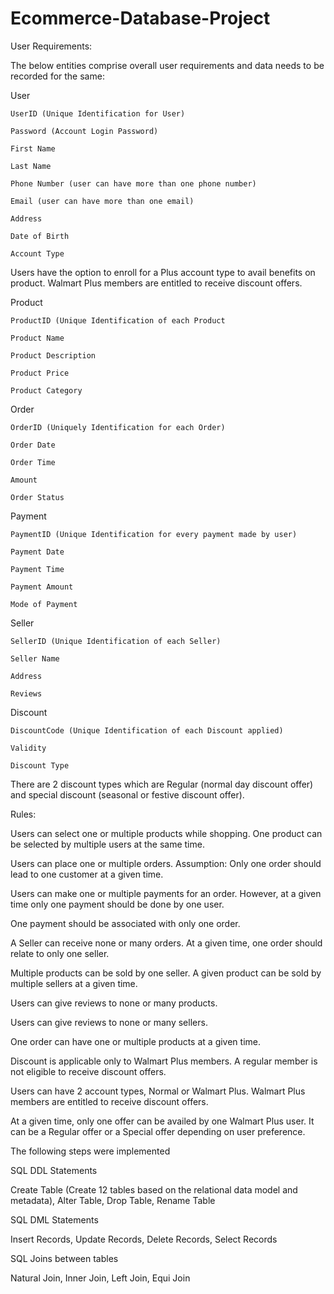 # Ecommerce-Database-Project

User Requirements:

The below entities comprise overall user requirements and data needs to be recorded for the same:

User

    UserID (Unique Identification for User)
    
    Password (Account Login Password)
    
    First Name
    
    Last Name
    
    Phone Number (user can have more than one phone number)
    
    Email (user can have more than one email)
    
    Address
    
    Date of Birth
    
    Account Type
    

Users have the option to enroll for a  Plus account type to avail benefits on product. Walmart Plus members are entitled to receive discount offers.

Product

    ProductID (Unique Identification of each Product
    
    Product Name
    
    Product Description
    
    Product Price
    
    Product Category

Order

    OrderID (Uniquely Identification for each Order)
    
    Order Date
    
    Order Time
    
    Amount 
    
    Order Status

Payment

    PaymentID (Unique Identification for every payment made by user)
    
    Payment Date
    
    Payment Time
    
    Payment Amount
    
    Mode of Payment

Seller

    SellerID (Unique Identification of each Seller)
    
    Seller Name
    
    Address
    
    Reviews

Discount

    DiscountCode (Unique Identification of each Discount applied)
    
    Validity
    
    Discount Type

There are 2 discount types which are Regular (normal day discount offer) and special discount (seasonal or festive discount offer).


Rules:

Users can select one or multiple products while shopping. One product can be selected by multiple users at the same time.

Users can place one or multiple orders.
Assumption: Only one order should lead to one customer at a given time.

Users can make one or multiple payments for an order. However, at a given time only one payment should be done by one user.

One payment should be associated with only one order.

A Seller can receive none or many orders. At a given time, one order should relate to only one seller.

Multiple products can be sold by one seller. A given product can be sold by multiple sellers at a given time.

Users can give reviews to none or many products.

Users can give reviews to none or many sellers.

One order can have one or multiple products at a given time.

Discount is applicable only to Walmart Plus members. A regular member is not eligible to receive discount offers.

Users can have 2 account types, Normal or Walmart Plus. Walmart Plus members are entitled to receive discount offers.

At a given time, only one offer can be availed by one Walmart Plus user. It can be a Regular offer or a Special offer depending on user preference.

The following steps were implemented

SQL DDL Statements

Create Table (Create 12 tables based on the relational data model and metadata), Alter Table, Drop Table, Rename Table


SQL DML Statements

Insert Records, Update Records, Delete Records, Select Records


SQL Joins between tables

Natural Join, Inner Join, Left Join, Equi Join

